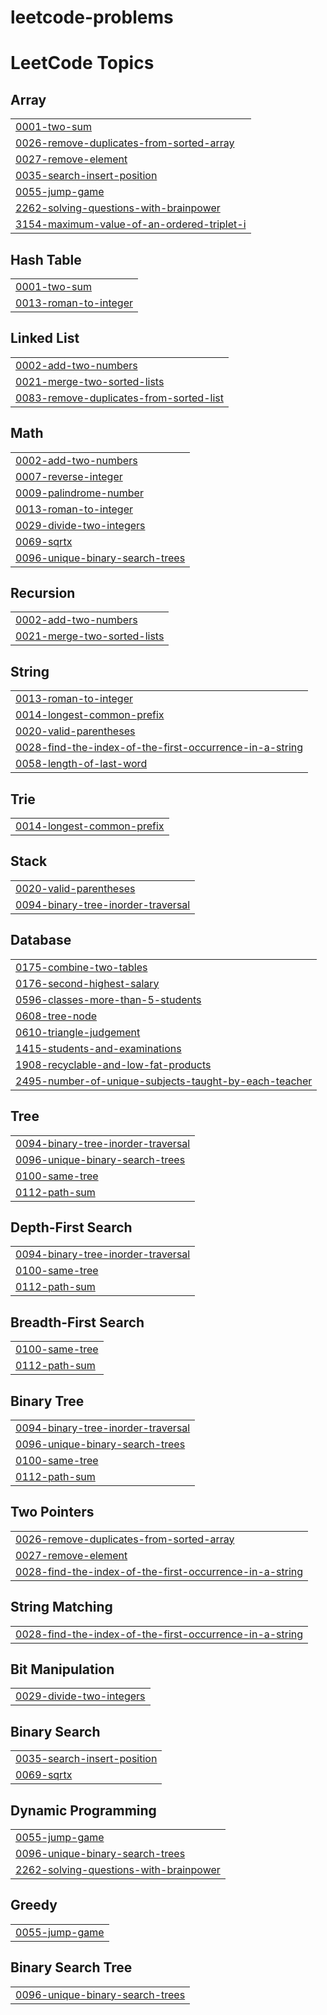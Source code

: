 # leetcode-problems
<!---LeetCode Topics Start-->
# LeetCode Topics
## Array
|  |
| ------- |
| [0001-two-sum](https://github.com/devendhiran0508/leetcode-problems/tree/master/0001-two-sum) |
| [0026-remove-duplicates-from-sorted-array](https://github.com/devendhiran0508/leetcode-problems/tree/master/0026-remove-duplicates-from-sorted-array) |
| [0027-remove-element](https://github.com/devendhiran0508/leetcode-problems/tree/master/0027-remove-element) |
| [0035-search-insert-position](https://github.com/devendhiran0508/leetcode-problems/tree/master/0035-search-insert-position) |
| [0055-jump-game](https://github.com/devendhiran0508/leetcode-problems/tree/master/0055-jump-game) |
| [2262-solving-questions-with-brainpower](https://github.com/devendhiran0508/leetcode-problems/tree/master/2262-solving-questions-with-brainpower) |
| [3154-maximum-value-of-an-ordered-triplet-i](https://github.com/devendhiran0508/leetcode-problems/tree/master/3154-maximum-value-of-an-ordered-triplet-i) |
## Hash Table
|  |
| ------- |
| [0001-two-sum](https://github.com/devendhiran0508/leetcode-problems/tree/master/0001-two-sum) |
| [0013-roman-to-integer](https://github.com/devendhiran0508/leetcode-problems/tree/master/0013-roman-to-integer) |
## Linked List
|  |
| ------- |
| [0002-add-two-numbers](https://github.com/devendhiran0508/leetcode-problems/tree/master/0002-add-two-numbers) |
| [0021-merge-two-sorted-lists](https://github.com/devendhiran0508/leetcode-problems/tree/master/0021-merge-two-sorted-lists) |
| [0083-remove-duplicates-from-sorted-list](https://github.com/devendhiran0508/leetcode-problems/tree/master/0083-remove-duplicates-from-sorted-list) |
## Math
|  |
| ------- |
| [0002-add-two-numbers](https://github.com/devendhiran0508/leetcode-problems/tree/master/0002-add-two-numbers) |
| [0007-reverse-integer](https://github.com/devendhiran0508/leetcode-problems/tree/master/0007-reverse-integer) |
| [0009-palindrome-number](https://github.com/devendhiran0508/leetcode-problems/tree/master/0009-palindrome-number) |
| [0013-roman-to-integer](https://github.com/devendhiran0508/leetcode-problems/tree/master/0013-roman-to-integer) |
| [0029-divide-two-integers](https://github.com/devendhiran0508/leetcode-problems/tree/master/0029-divide-two-integers) |
| [0069-sqrtx](https://github.com/devendhiran0508/leetcode-problems/tree/master/0069-sqrtx) |
| [0096-unique-binary-search-trees](https://github.com/devendhiran0508/leetcode-problems/tree/master/0096-unique-binary-search-trees) |
## Recursion
|  |
| ------- |
| [0002-add-two-numbers](https://github.com/devendhiran0508/leetcode-problems/tree/master/0002-add-two-numbers) |
| [0021-merge-two-sorted-lists](https://github.com/devendhiran0508/leetcode-problems/tree/master/0021-merge-two-sorted-lists) |
## String
|  |
| ------- |
| [0013-roman-to-integer](https://github.com/devendhiran0508/leetcode-problems/tree/master/0013-roman-to-integer) |
| [0014-longest-common-prefix](https://github.com/devendhiran0508/leetcode-problems/tree/master/0014-longest-common-prefix) |
| [0020-valid-parentheses](https://github.com/devendhiran0508/leetcode-problems/tree/master/0020-valid-parentheses) |
| [0028-find-the-index-of-the-first-occurrence-in-a-string](https://github.com/devendhiran0508/leetcode-problems/tree/master/0028-find-the-index-of-the-first-occurrence-in-a-string) |
| [0058-length-of-last-word](https://github.com/devendhiran0508/leetcode-problems/tree/master/0058-length-of-last-word) |
## Trie
|  |
| ------- |
| [0014-longest-common-prefix](https://github.com/devendhiran0508/leetcode-problems/tree/master/0014-longest-common-prefix) |
## Stack
|  |
| ------- |
| [0020-valid-parentheses](https://github.com/devendhiran0508/leetcode-problems/tree/master/0020-valid-parentheses) |
| [0094-binary-tree-inorder-traversal](https://github.com/devendhiran0508/leetcode-problems/tree/master/0094-binary-tree-inorder-traversal) |
## Database
|  |
| ------- |
| [0175-combine-two-tables](https://github.com/devendhiran0508/leetcode-problems/tree/master/0175-combine-two-tables) |
| [0176-second-highest-salary](https://github.com/devendhiran0508/leetcode-problems/tree/master/0176-second-highest-salary) |
| [0596-classes-more-than-5-students](https://github.com/devendhiran0508/leetcode-problems/tree/master/0596-classes-more-than-5-students) |
| [0608-tree-node](https://github.com/devendhiran0508/leetcode-problems/tree/master/0608-tree-node) |
| [0610-triangle-judgement](https://github.com/devendhiran0508/leetcode-problems/tree/master/0610-triangle-judgement) |
| [1415-students-and-examinations](https://github.com/devendhiran0508/leetcode-problems/tree/master/1415-students-and-examinations) |
| [1908-recyclable-and-low-fat-products](https://github.com/devendhiran0508/leetcode-problems/tree/master/1908-recyclable-and-low-fat-products) |
| [2495-number-of-unique-subjects-taught-by-each-teacher](https://github.com/devendhiran0508/leetcode-problems/tree/master/2495-number-of-unique-subjects-taught-by-each-teacher) |
## Tree
|  |
| ------- |
| [0094-binary-tree-inorder-traversal](https://github.com/devendhiran0508/leetcode-problems/tree/master/0094-binary-tree-inorder-traversal) |
| [0096-unique-binary-search-trees](https://github.com/devendhiran0508/leetcode-problems/tree/master/0096-unique-binary-search-trees) |
| [0100-same-tree](https://github.com/devendhiran0508/leetcode-problems/tree/master/0100-same-tree) |
| [0112-path-sum](https://github.com/devendhiran0508/leetcode-problems/tree/master/0112-path-sum) |
## Depth-First Search
|  |
| ------- |
| [0094-binary-tree-inorder-traversal](https://github.com/devendhiran0508/leetcode-problems/tree/master/0094-binary-tree-inorder-traversal) |
| [0100-same-tree](https://github.com/devendhiran0508/leetcode-problems/tree/master/0100-same-tree) |
| [0112-path-sum](https://github.com/devendhiran0508/leetcode-problems/tree/master/0112-path-sum) |
## Breadth-First Search
|  |
| ------- |
| [0100-same-tree](https://github.com/devendhiran0508/leetcode-problems/tree/master/0100-same-tree) |
| [0112-path-sum](https://github.com/devendhiran0508/leetcode-problems/tree/master/0112-path-sum) |
## Binary Tree
|  |
| ------- |
| [0094-binary-tree-inorder-traversal](https://github.com/devendhiran0508/leetcode-problems/tree/master/0094-binary-tree-inorder-traversal) |
| [0096-unique-binary-search-trees](https://github.com/devendhiran0508/leetcode-problems/tree/master/0096-unique-binary-search-trees) |
| [0100-same-tree](https://github.com/devendhiran0508/leetcode-problems/tree/master/0100-same-tree) |
| [0112-path-sum](https://github.com/devendhiran0508/leetcode-problems/tree/master/0112-path-sum) |
## Two Pointers
|  |
| ------- |
| [0026-remove-duplicates-from-sorted-array](https://github.com/devendhiran0508/leetcode-problems/tree/master/0026-remove-duplicates-from-sorted-array) |
| [0027-remove-element](https://github.com/devendhiran0508/leetcode-problems/tree/master/0027-remove-element) |
| [0028-find-the-index-of-the-first-occurrence-in-a-string](https://github.com/devendhiran0508/leetcode-problems/tree/master/0028-find-the-index-of-the-first-occurrence-in-a-string) |
## String Matching
|  |
| ------- |
| [0028-find-the-index-of-the-first-occurrence-in-a-string](https://github.com/devendhiran0508/leetcode-problems/tree/master/0028-find-the-index-of-the-first-occurrence-in-a-string) |
## Bit Manipulation
|  |
| ------- |
| [0029-divide-two-integers](https://github.com/devendhiran0508/leetcode-problems/tree/master/0029-divide-two-integers) |
## Binary Search
|  |
| ------- |
| [0035-search-insert-position](https://github.com/devendhiran0508/leetcode-problems/tree/master/0035-search-insert-position) |
| [0069-sqrtx](https://github.com/devendhiran0508/leetcode-problems/tree/master/0069-sqrtx) |
## Dynamic Programming
|  |
| ------- |
| [0055-jump-game](https://github.com/devendhiran0508/leetcode-problems/tree/master/0055-jump-game) |
| [0096-unique-binary-search-trees](https://github.com/devendhiran0508/leetcode-problems/tree/master/0096-unique-binary-search-trees) |
| [2262-solving-questions-with-brainpower](https://github.com/devendhiran0508/leetcode-problems/tree/master/2262-solving-questions-with-brainpower) |
## Greedy
|  |
| ------- |
| [0055-jump-game](https://github.com/devendhiran0508/leetcode-problems/tree/master/0055-jump-game) |
## Binary Search Tree
|  |
| ------- |
| [0096-unique-binary-search-trees](https://github.com/devendhiran0508/leetcode-problems/tree/master/0096-unique-binary-search-trees) |
<!---LeetCode Topics End-->